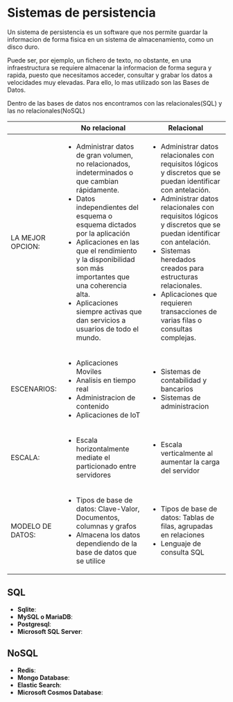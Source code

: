 # Sistemas de persistencia

Un sistema de persistencia es un software que nos permite guardar la informacion de forma fisica en un sistema de almacenamiento, como un disco duro.

Puede ser, por ejemplo, un fichero de texto, no obstante, en una infraestructura se requiere almacenar la informacion de forma segura y rapida, puesto que necesitamos acceder, consultar y grabar los datos a velocidades muy elevadas. Para ello, lo mas utilizado son las Bases de Datos.

Dentro de las bases de datos nos encontramos con las relacionales(SQL) y las no relacionales(NoSQL)

|                  | No relacional | Relacional |
| ---------------- | ---- | ---- |
| LA MEJOR OPCION: | <ul><li>Administrar datos de gran volumen, no relacionados, indeterminados o que cambian rápidamente.</li><li>Datos independientes del esquema o esquema dictados por la aplicación</li><li>Aplicaciones en las que el rendimiento y la disponibilidad son más importantes que una coherencia alta.</li><li>Aplicaciones siempre activas que dan servicios a usuarios de todo el mundo.</li></ul> | <ul><li>Administrar datos relacionales con requisitos lógicos y discretos que se puedan identificar con antelación.</li><li>Administrar datos relacionales con requisitos lógicos y discretos que se puedan identificar con antelación.</li><li>Sistemas heredados creados para estructuras relacionales.</li><li>Aplicaciones que requieren transacciones de varias filas o consultas complejas.</li></ul> |
| ESCENARIOS: | <ul><li>Aplicaciones Moviles</li><li>Analisis en tiempo real</li><li>Administracion de contenido</li><li>Aplicaciones de IoT</li></ul> | <ul><li>Sistemas de contabilidad y bancarios</li><li>Sistemas de administracion</li></ul> |
| ESCALA: | <ul><li>Escala horizontalmente mediate el particionado entre servidores</li></ul> | <ul><li>Escala verticalmente al aumentar la carga del servidor</li></ul> |
| MODELO DE DATOS: | <ul><li>Tipos de base de datos: Clave-Valor, Documentos, columnas y grafos</li><li>Almacena los datos dependiendo de la base de datos que se utilice</li></ul> | <ul><li>Tipos de base de datos: Tablas de filas, agrupadas en relaciones</li><li>Lenguaje de consulta SQL</li></ul> |



## SQL
- **Sqlite**:
- **MySQL o MariaDB**:
- **Postgresql**:
- **Microsoft SQL Server**:


## NoSQL
- **Redis**:
- **Mongo Database**:
- **Elastic Search**:
- **Microsoft Cosmos Database**:

